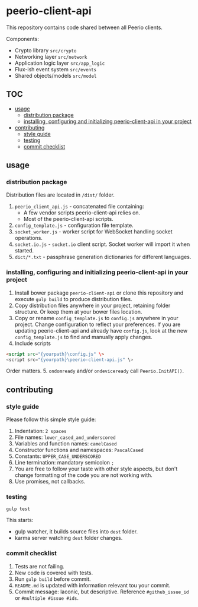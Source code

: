 

# peerio-client-api

This repository contains code shared between all Peerio clients.

Components:

- Crypto library `src/crypto`
- Networking layer `src/network`
- Application logic layer `src/app_logic`
- Flux-ish event system `src/events`
- Shared objects/models `src/model`

<!-- START doctoc generated TOC please keep comment here to allow auto update -->
<!-- DON'T EDIT THIS SECTION, INSTEAD RE-RUN doctoc TO UPDATE -->
## TOC

- [usage](#usage)
  - [distribution package](#distribution-package)
  - [installing, configuring and initializing peerio-client-api in your project](#installing-configuring-and-initializing-peerio-client-api-in-your-project)
- [contributing](#contributing)
  - [style guide](#style-guide)
  - [testing](#testing)
  - [commit checklist](#commit-checklist)

<!-- END doctoc generated TOC please keep comment here to allow auto update -->

## usage

### distribution package

Distribution files are located in `/dist/` folder. 

1. `peerio_client_api.js` - concatenated file containing: 
   - A few vendor scripts peerio-client-api relies on.
   - Most of the peerio-client-api scripts.
2. `config_template.js` - configuration file template.      
3. `socket_worker.js` - worker script for WebSocket handling socket operations. 
4. `socket.io.js` - `socket.io` client script. Socket worker will import it when started.   
5. `dict/*.txt` - passphrase generation dictionaries for different languages.

### installing, configuring and initializing peerio-client-api in your project
  
1. Install bower package `peerio-client-api` or clone this repository and execute `gulp build` to produce distribution files.
2. Copy distribution files anywhere in your project, retaining folder structure. Or keep them at your bower files location. 
3. Copy or rename `config_template.js` to `config.js` anywhere in your project. Change configuration to reflect your preferences. 
If you are updating peerio-client-api and already have `config.js`, look at the new `config_template.js` to find and manually apply changes.  
4. Include scripts 
```html
<script src="{yourpath}\config.js" \>
<script src="{yourpath}\peerio-client-api.js" \>
```
Order matters.
5. `ondomready` and/or `ondeviceready` call `Peerio.InitAPI()`.

## contributing 

### style guide
Please follow this simple style guide:

1. Indentation: `2 spaces`
2. File names: `lower_cased_and_underscored`
3. Variables and function names: `camelCased`
4. Constructor functions and namespaces: `PascalCased`
5. Constants:  `UPPER_CASE_UNDERSCORED`
6. Line termination: mandatory semicolon `;`
7. You are free to follow your taste with other style aspects, but don't change formatting of the code you are not working with.
8. Use promises, not callbacks.

### testing
```
gulp test
```

This starts:   

* gulp watcher, it builds source files into `dest` folder.  
* karma server watching `dest` folder changes.

### commit checklist

1. Tests are not failing.
2. New code is covered with tests.
3. Run `gulp build` before commit.
4. `README.md` is updated with information relevant tou your commit. 
5. Commit message: laconic, but descriptive. Reference `#github_issue_id` or `#multiple #issue #ids`.

